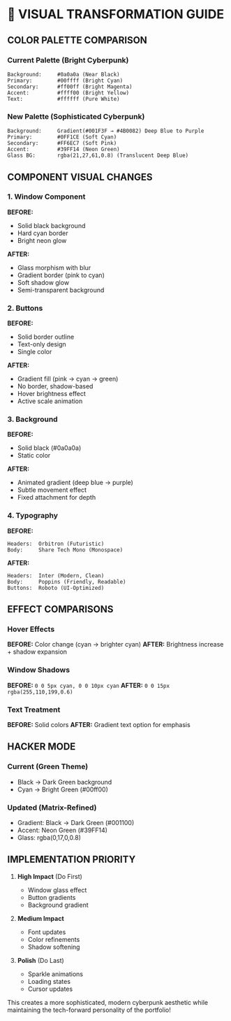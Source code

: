 # 🎨 VISUAL TRANSFORMATION GUIDE

## COLOR PALETTE COMPARISON

### Current Palette (Bright Cyberpunk)
```
Background:     #0a0a0a (Near Black)
Primary:        #00ffff (Bright Cyan) 
Secondary:      #ff00ff (Bright Magenta)
Accent:         #ffff00 (Bright Yellow)
Text:           #ffffff (Pure White)
```

### New Palette (Sophisticated Cyberpunk)
```
Background:     Gradient(#001F3F → #4B0082) Deep Blue to Purple
Primary:        #0FF1CE (Soft Cyan)
Secondary:      #FF6EC7 (Soft Pink)
Accent:         #39FF14 (Neon Green)
Glass BG:       rgba(21,27,61,0.8) (Translucent Deep Blue)
```

## COMPONENT VISUAL CHANGES

### 1. Window Component
**BEFORE:**
- Solid black background
- Hard cyan border
- Bright neon glow

**AFTER:**
- Glass morphism with blur
- Gradient border (pink to cyan)
- Soft shadow glow
- Semi-transparent background

### 2. Buttons
**BEFORE:**
- Solid border outline
- Text-only design
- Single color

**AFTER:**
- Gradient fill (pink → cyan → green)
- No border, shadow-based
- Hover brightness effect
- Active scale animation

### 3. Background
**BEFORE:**
- Solid black (#0a0a0a)
- Static color

**AFTER:**
- Animated gradient (deep blue → purple)
- Subtle movement effect
- Fixed attachment for depth

### 4. Typography
**BEFORE:**
```
Headers:  Orbitron (Futuristic)
Body:     Share Tech Mono (Monospace)
```

**AFTER:**
```
Headers:  Inter (Modern, Clean)
Body:     Poppins (Friendly, Readable)
Buttons:  Roboto (UI-Optimized)
```

## EFFECT COMPARISONS

### Hover Effects
**BEFORE:** Color change (cyan → brighter cyan)
**AFTER:** Brightness increase + shadow expansion

### Window Shadows
**BEFORE:** `0 0 5px cyan, 0 0 10px cyan`
**AFTER:** `0 0 15px rgba(255,110,199,0.6)`

### Text Treatment
**BEFORE:** Solid colors
**AFTER:** Gradient text option for emphasis

## HACKER MODE

### Current (Green Theme)
- Black → Dark Green background
- Cyan → Bright Green (#00ff00)

### Updated (Matrix-Refined)
- Gradient: Black → Dark Green (#001100)
- Accent: Neon Green (#39FF14)
- Glass: rgba(0,17,0,0.8)

## IMPLEMENTATION PRIORITY

1. **High Impact** (Do First)
   - Window glass effect
   - Button gradients
   - Background gradient

2. **Medium Impact**
   - Font updates
   - Color refinements
   - Shadow softening

3. **Polish** (Do Last)
   - Sparkle animations
   - Loading states
   - Cursor updates

This creates a more sophisticated, modern cyberpunk aesthetic while maintaining the tech-forward personality of the portfolio!